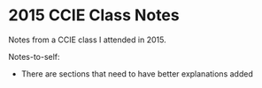 # 2015 CCIE Class Notes

Notes from a CCIE class I attended in 2015.

Notes-to-self:
 - There are sections that need to have better explanations added
